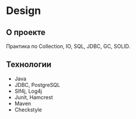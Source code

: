 # Design

## О проекте

Практика по Collection, IO, SQL, JDBC, GC, SOLID.

## Технологии

* Java
* JDBC, PostgreSQL
* Slf4j, Log4j
* Junit, Hamcrest
* Maven
* Checkstyle